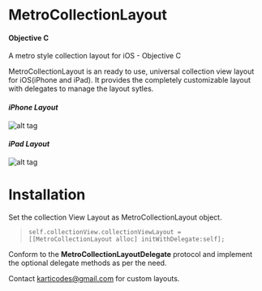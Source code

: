 # MetroCollectionLayout
#### Objective C
A metro style collection layout for iOS - Objective C

MetroCollectionLayout is an ready to use, universal collection view layout for iOS(iPhone and iPad). It provides the completely customizable layout with delegates to manage the layout sytles.

#### *iPhone Layout*
![alt tag](https://raw.githubusercontent.com/karticodes/MetroCollectionLayout/images/MetroCollectionLayoutSample/Layout_Phone.jpg)

#### *iPad Layout*
![alt tag](https://raw.githubusercontent.com/karticodes/MetroCollectionLayout/images/MetroCollectionLayoutSample/Layout_Pad.png)

# Installation
Set the collection View Layout as MetroCollectionLayout object.
>     self.collectionView.collectionViewLayout = [[MetroCollectionLayout alloc] initWithDelegate:self];

Conform to the **MetroCollectionLayoutDelegate** protocol and implement the optional delegate methods as per the need.

Contact karticodes@gmail.com for custom layouts.

